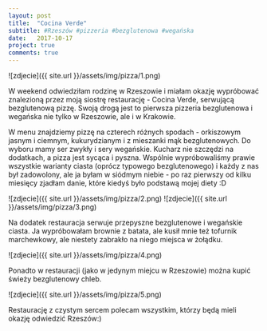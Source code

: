 ```yaml
---
layout: post
title:  "Cocina Verde"
subtitle: #Rzeszów #pizzeria #bezglutenowa #wegańska
date:   2017-10-17
project: true
comments: true
---
```


![zdjecie]({{ site.url }}/assets/img/pizza/1.png)

W weekend odwiedziłam rodzinę w Rzeszowie i miałam okazję wypróbować znalezioną przez moją siostrę restaurację - Cocina Verde, serwującą bezglutenową pizzę. Swoją drogą jest to pierwsza pizzeria bezglutenowa i wegańska nie tylko w Rzeszowie, ale i w Krakowie. 

W menu znajdziemy pizzę na czterech różnych spodach - orkiszowym jasnym i ciemnym, kukurydzianym i z mieszanki mąk bezglutenowych.
Do wyboru mamy ser zwykły i sery wegańskie. Kucharz nie szczędzi na dodatkach, a pizza jest sycąca i pyszna. Wspólnie wypróbowaliśmy prawie wszystkie warianty ciasta (oprócz typowego bezglutenowego) i każdy z nas był zadowolony, ale ja byłam w siódmym niebie - po raz pierwszy od kilku miesięcy zjadłam danie, które kiedyś było podstawą mojej diety :D

![zdjecie]({{ site.url }}/assets/img/pizza/2.png)
![zdjecie]({{ site.url }}/assets/img/pizza/3.png)

Na dodatek restauracja serwuje przepyszne bezglutenowe i wegańskie ciasta. Ja wypróbowałam brownie z batata, ale kusił mnie też tofurnik marchewkowy, ale niestety zabrakło na niego miejsca w żołądku.

![zdjecie]({{ site.url }}/assets/img/pizza/4.png)

Ponadto w restauracji (jako w jedynym miejcu w Rzeszowie) można kupić świeży bezglutenowy chleb.

![zdjecie]({{ site.url }}/assets/img/pizza/5.png)

Restaurację z czystym sercem polecam wszystkim, którzy będą mieli okazję odwiedzić Rzeszów:)